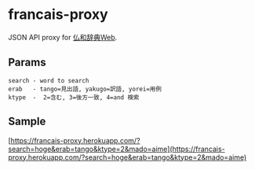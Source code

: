 # francais-proxy

JSON API proxy for [仏和辞典Web](http://9.dee.cc/~hakase2/index.html).

## Params

```
search - word to search
erab   - tango=見出語, yakugo=訳語, yorei=用例
ktype  -  2=含む, 3=後方一致, 4=and 検索
```

## Sample

[https://francais-proxy.herokuapp.com/?search=hoge&erab=tango&ktype=2&mado=aime](https://francais-proxy.herokuapp.com/?search=hoge&erab=tango&ktype=2&mado=aime)


